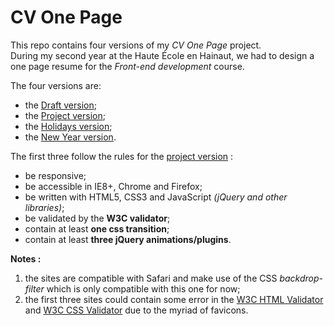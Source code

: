 # CV One Page

This repo contains four versions of my _CV One Page_ project.  
During my second year at the Haute École en Hainaut, we had to design a one page resume for the _Front-end development_ course.

The four versions are:
- the [Draft version](2015-2016);
- the [Project version](2016-2017/1_Project);
- the [Holidays version](2016-2017/2_Holidays);
- the [New Year version](2017-2018).

The first three follow the rules for the [project version](2016-2017/1_Project) :
- be responsive;
- be accessible in IE8+, Chrome and Firefox;
- be written with HTML5, CSS3 and JavaScript _(jQuery and other libraries)_;
- be validated by the **W3C validator**;
- contain at least **one css transition**;
- contain at least **three jQuery animations/plugins**.


**Notes :**
1. the sites are compatible with Safari and make use of the CSS _backdrop-filter_ which is only compatible with this one for now;
2. the first three sites could contain some error in the [W3C HTML Validator][1] and [W3C CSS Validator][2] due to the myriad of favicons.


[1]: https://validator.w3.org
[2]: https://jigsaw.w3.org/css-validator/
